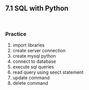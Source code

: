 ## 7.1 SQL with Python
<br/>

### Practice
1. import libraries
2. create server connection
3. create mysql python
4. connect to database
5. execute sql queries
6. read query using seect statement
7. update command
8. delete command 